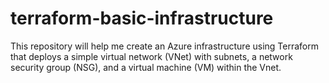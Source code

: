 # terraform-basic-infrastructure
This repository will help me create an Azure infrastructure using Terraform that deploys a simple virtual network (VNet) with subnets, a network security group (NSG), and a virtual machine (VM) within the Vnet.
